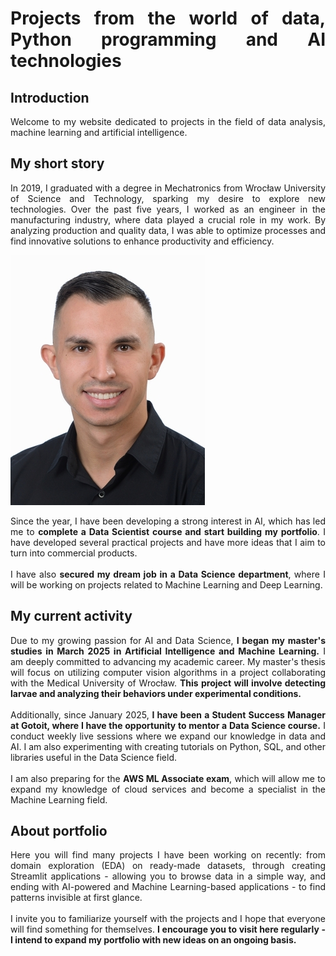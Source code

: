 <div style="text-align: justify;">
<h1>Projects from the world of data, Python programming and AI technologies</h1>
</div style>

## Introduction
<div style="text-align: justify;">
Welcome to my website dedicated to projects in the field of data analysis, machine learning and artificial intelligence. 
</div style>

## My short story

<div style="text-align: justify;">
In 2019, I graduated with a degree in Mechatronics from Wrocław University of Science and Technology, sparking my desire to explore new technologies. Over the past five years, I worked as an engineer in the manufacturing industry, where data played a crucial role in my work. By analyzing production and quality data, I was able to optimize processes and find innovative solutions to enhance productivity and efficiency.
</div style>

![alt text](zdj_linkedin_new.jpg)

<div style="text-align: justify;">
Since the year, I have been developing a strong interest in AI, which has led me to <strong>complete a Data Scientist course and start building my portfolio</strong>. I have developed several practical projects and have more ideas that I aim to turn into commercial products.
</div style>

<div style="text-align: justify;">
<br>I have also <strong>secured my dream job in a Data Science department</strong>, where I will be working on projects related to Machine Learning and Deep Learning.
</div style>

## My current activity
<div style="text-align: justify;">
Due to my growing passion for AI and Data Science, <strong>I began my master's studies in March 2025 in Artificial Intelligence and Machine Learning.</strong> I am deeply committed to advancing my academic career. My master's thesis will focus on utilizing computer vision algorithms in a project collaborating with the Medical University of Wrocław. <strong>This project will involve detecting larvae and analyzing their behaviors under experimental conditions.</strong>
</div style>

<div style="text-align: justify;">
<br>Additionally, since January 2025, <strong>I have been a Student Success Manager at Gotoit, where I have the opportunity to mentor a Data Science course.</strong> I conduct weekly live sessions where we expand our knowledge in data and AI. I am also experimenting with creating tutorials on Python, SQL, and other libraries useful in the Data Science field.
</div style>

<div style="text-align: justify;">
<br>I am also preparing for the <strong>AWS ML Associate exam</strong>, which will allow me to expand my knowledge of cloud services and become a specialist in the Machine Learning field.
</div style>


## About portfolio
<div style="text-align: justify;">
Here you will find many projects I have been working on recently: from domain exploration (EDA) on ready-made datasets, through creating Streamlit applications - allowing you to browse data in a simple way, and ending with AI-powered and Machine Learning-based applications - to find patterns invisible at first glance.
</div style>

<div style="text-align: justify;">
<br>I invite you to familiarize yourself with the projects and I hope that everyone will find something for themselves. <strong>I encourage you to visit here regularly - I intend to expand my portfolio with new ideas on an ongoing basis.</strong>
</div style>